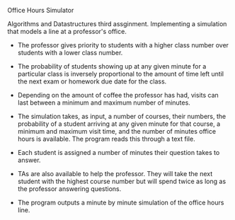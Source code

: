 Office Hours Simulator

Algorithms and Datastructures third assginment. Implementing a simulation that
models a line at a professor's office. 

- The professor gives priority to students with a higher class number over
students with a lower class number.

- The probability of students showing up at any given minute for a particular
class is inversely proportional to the amount of time left until the next exam
or homework due date for the class.

- Depending on the amount of coffee the professor has had, visits can last 
between a minimum and maximum number of minutes.

- The simulation takes, as input, a number of courses, their numbers, the 
probability of a student arriving at any given minute for that course,
a minimum and maximum visit time, and the number of minutes office hours is 
available. The program reads this through a text file.

- Each student is assigned a number of minutes their question takes to answer.

- TAs are also available to help the professor. They will take the next student
with the highest course number but will spend twice as long as the professor
answering questions.

- The program outputs a minute by minute simulation of the office hours line.